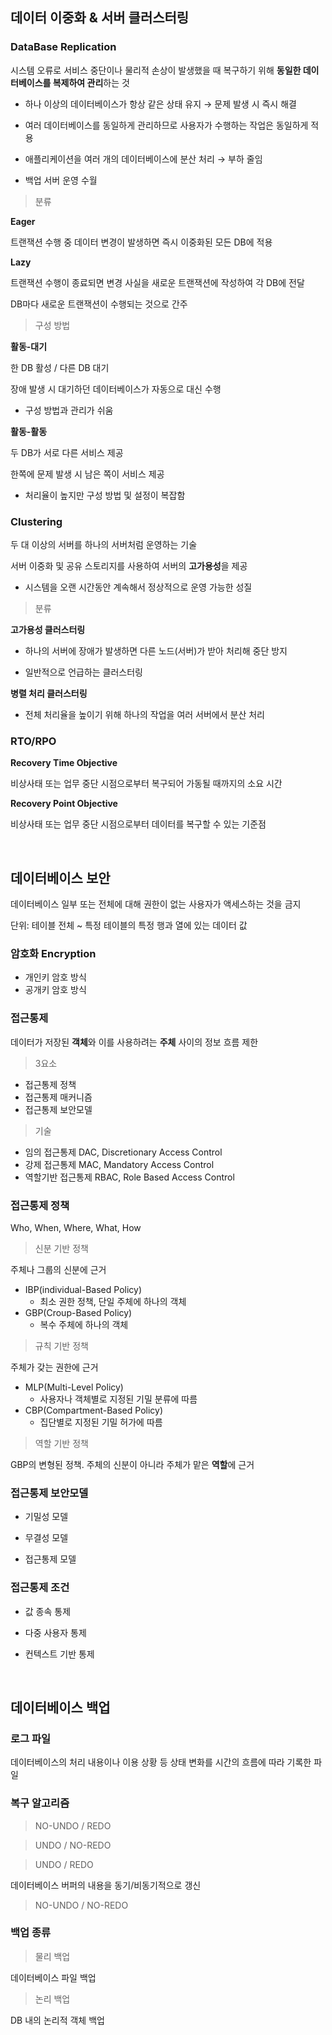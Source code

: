## 데이터 이중화 & 서버 클러스터링

### DataBase Replication

시스템 오류로 서비스 중단이나 물리적 손상이 발생했을 때 복구하기 위해 **동일한 데이터베이스를 복제하여 관리**하는 것

- 하나 이상의 데이터베이스가 항상 같은 상태 유지 → 문제 발생 시 즉시 해결

- 여러 데이터베이스를 동일하게 관리하므로 사용자가 수행하는 작업은 동일하게 적용

- 애플리케이션을 여러 개의 데이터베이스에 분산 처리 → 부하 줄임

- 백업 서버 운영 수월


> 분류

**Eager**

트랜잭션 수행 중 데이터 변경이 발생하면 즉시 이중화된 모든 DB에 적용

**Lazy**

트랜잭션 수행이 종료되면 변경 사실을 새로운 트랜잭션에 작성하여 각 DB에 전달

DB마다 새로운 트랜잭션이 수행되는 것으로 간주

> 구성 방법

**활동-대기**

한 DB 활성 / 다른 DB 대기

장애 발생 시 대기하던 데이터베이스가 자동으로 대신 수행

- 구성 방법과 관리가 쉬움

**활동-활동**

두 DB가 서로 다른 서비스 제공

한쪽에 문제 발생 시 남은 쪽이 서비스 제공

- 처리율이 높지만 구성 방법 및 설정이 복잡함


### Clustering

두 대 이상의 서버를 하나의 서버처럼 운영하는 기술

서버 이중화 및 공유 스토리지를 사용하여 서버의 **고가용성**을 제공

- 시스템을 오랜 시간동안 계속해서 정상적으로 운영 가능한 성질

> 분류

**고가용성 클러스터링**

- 하나의 서버에 장애가 발생하면 다른 노드(서버)가 받아 처리해 중단 방지

- 일반적으로 언급하는 클러스터링

**병렬 처리 클러스터링**

- 전체 처리율을 높이기 위해 하나의 작업을 여러 서버에서 분산 처리

### RTO/RPO

**Recovery Time Objective**

비상사태 또는 업무 중단 시점으로부터 복구되어 가동될 때까지의 소요 시간

**Recovery Point Objective**

비상사태 또는 업무 중단 시점으로부터 데이터를 복구할 수 있는 기준점

<br/>

## 데이터베이스 보안

데이터베이스 일부 또는 전체에 대해 권한이 없는 사용자가 액세스하는 것을 금지

단위: 테이블 전체 ~ 특정 테이블의 특정 행과 열에 있는 데이터 값

### 암호화 Encryption

- 개인키 암호 방식
- 공개키 암호 방식

### 접근통제

데이터가 저장된 **객체**와 이를 사용하려는 **주체** 사이의 정보 흐름 제한

> 3요소

- 접근통제 정책
- 접근통제 매커니즘
- 접근통제 보안모델

> 기술

- 임의 접근통제 DAC, Discretionary Access Control
- 강제 접근통제 MAC, Mandatory Access Control
- 역할기반 접근통제 RBAC, Role Based Access Control

### 접근통제 정책

Who, When, Where, What, How

> 신분 기반 정책

주체나 그룹의 신분에 근거

- IBP(individual-Based Policy)
    - 최소 권한 정책, 단일 주체에 하나의 객체
- GBP(Croup-Based Policy)
    - 복수 주체에 하나의 객체

> 규칙 기반 정책

주체가 갖는 권한에 근거

- MLP(Multi-Level Policy)
    - 사용자나 객체별로 지정된 기밀 분류에 따름
- CBP(Compartment-Based Policy)
    - 집단별로 지정된 기밀 허가에 따름

> 역할 기반 정책

GBP의 변형된 정책. 주체의 신분이 아니라 주체가 맡은 **역할**에 근거

### 접근통제 보안모델

- 기밀성 모델

- 무결성 모델

- 접근통제 모델

### 접근통제 조건

- 값 종속 통제

- 다중 사용자 통제

- 컨텍스트 기반 통제

<br/>

## 데이터베이스 백업

### 로그 파일

데이터베이스의 처리 내용이나 이용 상황 등 상태 변화를 시간의 흐름에 따라 기록한 파일

### 복구 알고리즘

> NO-UNDO / REDO

> UNDO / NO-REDO

> UNDO / REDO

데이터베이스 버퍼의 내용을 동기/비동기적으로 갱신

> NO-UNDO / NO-REDO

### 백업 종류

> 물리 백업

데이터베이스 파일 백업

> 논리 백업

DB 내의 논리적 객체 백업


